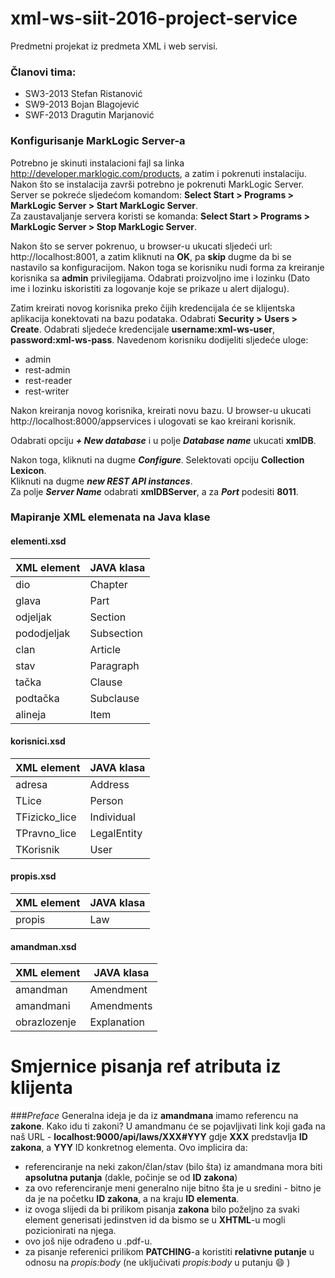 # xml-ws-siit-2016-project-service
Predmetni projekat iz predmeta XML i web servisi.

### Članovi tima:
- SW3-2013  Stefan Ristanović
- SW9-2013  Bojan Blagojević
- SWF-2013  Dragutin Marjanović


### Konfigurisanje MarkLogic Server-a

Potrebno je skinuti instalacioni fajl sa linka http://developer.marklogic.com/products, a zatim i pokrenuti instalaciju. Nakon što se instalacija završi potrebno je pokrenuti MarkLogic Server.  
Server se pokreće sljedećom komandom: **Select Start > Programs > MarkLogic Server > Start MarkLogic Server**.  
Za zaustavaljanje servera koristi se komanda: **Select Start > Programs > MarkLogic Server > Stop MarkLogic Server**.

Nakon što se server pokrenuo, u browser-u ukucati sljedeći url: http://localhost:8001, a zatim kliknuti na **OK**, pa **skip** dugme da bi se nastavilo sa konfiguracijom. Nakon toga se korisniku nudi forma za kreiranje korisnika sa **admin** privilegijama. Odabrati proizvoljno ime i lozinku (Dato ime i lozinku iskoristiti za logovanje koje se prikaze u alert dijalogu).

Zatim kreirati novog korisnika preko čijih kredencijala će se klijentska aplikacija konektovati na bazu podataka. Odabrati **Security > Users > Create**. Odabrati sljedeće kredencijale **username:xml-ws-user**, **password:xml-ws-pass**. 
Navedenom korisniku dodijeliti sljedeće uloge:
 * admin 
 * rest-admin
 * rest-reader 
 * rest-writer

Nakon kreiranja novog korisnika, kreirati novu bazu. U browser-u ukucati http://localhost:8000/appservices i ulogovati se kao kreirani korisnik.

Odabrati opciju ***+ New database*** i u polje ***Database name*** ukucati **xmlDB**.  

Nakon toga, kliknuti na dugme ***Configure***. Selektovati opciju **Collection Lexicon**.  
Kliknuti na dugme ***new REST API instances***.  
Za polje ***Server Name*** odabrati **xmlDBServer**, a za ***Port*** podesiti **8011**. 
 
    
    
### Mapiranje XML elemenata na Java klase

#### elementi.xsd
| XML element    | JAVA klasa    |
| -------------- | ------------- |
| dio            | Chapter       |
| glava          | Part          |
| odjeljak       | Section       |
| pododjeljak    | Subsection    |
| clan           | Article       |
| stav           | Paragraph     |
| tačka          | Clause        |
| podtačka       | Subclause     |
| alineja        | Item          |

#### korisnici.xsd
| XML element    | JAVA klasa    |
| -------------- | ------------- |
| adresa         | Address       |
| TLice          | Person        |
| TFizicko_lice  | Individual    |
| TPravno_lice   | LegalEntity   |
| TKorisnik      | User          |

#### propis.xsd
| XML element    | JAVA klasa    |
| -------------- | ------------- |
| propis         | Law           |

#### amandman.xsd
| XML element    | JAVA klasa    |
| -------------- | ------------- |
| amandman       | Amendment     |
| amandmani      | Amendments    |
| obrazlozenje   | Explanation   |


# Smjernice pisanja **ref** atributa iz klijenta
###_Preface_
Generalna ideja je da iz __amandmana__ imamo referencu na __zakone__. Kako idu ti zakoni? U amandmanu će se 
pojavljivati link koji gađa na naš URL - __localhost:9000/api/laws/XXX#YYY__ gdje __XXX__ predstavlja __ID zakona__, a __YYY__ ID konkretnog elementa.
Ovo implicira da:
- referenciranje na neki zakon/član/stav (bilo šta) iz amandmana mora biti __apsolutna putanja__ (dakle, počinje se od __ID zakona__)
- za ovo referenciranje meni generalno nije bitno šta je u sredini - bitno je da je na početku __ID zakona__, a na kraju __ID elementa__.
- iz ovoga slijedi da bi prilikom pisanja __zakona__ bilo poželjno za svaki element generisati jedinstven id da bismo se u __XHTML__-u mogli pozicionirati na njega.
- ovo još nije odrađeno u .pdf-u. 
- za pisanje referenici prilikom __PATCHING__-a koristiti __relativne putanje__ u odnosu na _propis:body_ (ne uključivati _propis:body_ u putanju :smile: )
